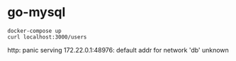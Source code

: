 # go-mysql

```
docker-compose up
curl localhost:3000/users
```

http: panic serving 172.22.0.1:48976: default addr for network 'db' unknown
